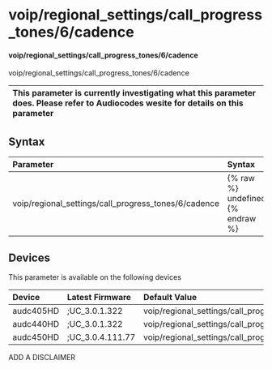 ﻿---
description: voip/regional_settings/call_progress_tones/6/cadence
search: false
---

# voip/regional_settings/call_progress_tones/6/cadence

#### voip/regional_settings/call_progress_tones/6/cadence

voip/regional_settings/call_progress_tones/6/cadence


| This parameter is currently investigating what this parameter does. Please refer to Audiocodes wesite for details on this parameter | 
| :--- |

## Syntax
| Parameter | Syntax |
| :--- | :--- |
|voip/regional_settings/call_progress_tones/6/cadence | {% raw %} undefined {% endraw %}|

## Devices
This parameter is available on the following devices

| Device | Latest Firmware | Default Value |
|:---|:---|:---|
| audc405HD | ;UC_3.0.1.322 | voip/regional_settings/call_progress_tones/6/cadence=1 
| audc440HD | ;UC_3.0.1.322 | voip/regional_settings/call_progress_tones/6/cadence=1 
| audc450HD | ;UC_3.0.4.111.77 | voip/regional_settings/call_progress_tones/6/cadence=1 

ADD A DISCLAIMER
